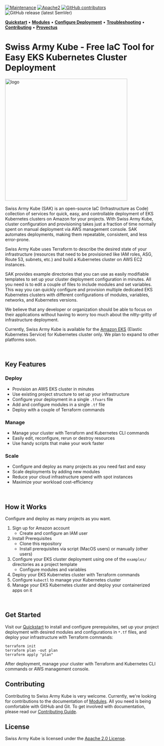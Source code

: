 [![Maintenance](https://img.shields.io/maintenance/yes/2021?style=for-the-badge)]()
[![Apache2](https://img.shields.io/badge/license-Apache2-green.svg?style=for-the-badge)](https://www.apache.org/licenses/LICENSE-2.0)
[![GitHub contributors](https://img.shields.io/github/contributors/provectus/swiss-army-kube?style=for-the-badge)](https://github.com/provectus/swiss-army-kube/graphs/contributors)
![GitHub release (latest SemVer)](https://img.shields.io/github/v/release/provectus/swiss-army-kube?style=for-the-badge)

<!-- Swiss-Army-Kube_README -->
**[Quickstart](./QUICKSTART.md)** • **[Modules](./modules/README.md)** • **[Configure Deployment](./examples/common/CONFIGURE.md)** • **[Troubleshooting](./docs/TROUBLESHOOTING.md)** • **[Contributing](./CONTRIBUTING.md)** • **[Provectus](https://provectus.com/)**


# Swiss Army Kube - Free IaC Tool for Easy EKS Kubernetes Cluster Deployment

<img src="./images/swiss-arky-kube-logo.jpg" width="400px" alt="logo"/>&nbsp;

Swiss Army Kube (SAK) is an open-source IaC (Infrastructure as Code) collection of services for quick, easy, and controllable deployment of EKS Kubernetes clusters on Amazon for your projects. With Swiss Army Kube, cluster configuration and provisioning takes just a fraction of time normally spent on manual deployment via AWS management console. SAK automates deployments, making them repeatable, consistent, and less error-prone.

Swiss Army Kube uses Terraform to describe the desired state of your infrastructure (resources that need to be provisioned like IAM roles, ASG, Route 53, subnets, etc.) and build a Kubernetes cluster on AWS EC2 instances.   

SAK provides example directories that you can use as easily modifiable templates to set up your cluster deployment configuration in minutes. All you need is to edit a couple of files to include modules and set variables. This way you can quickly configure and provision multiple dedicated EKS Kubernetes clusters with different configurations of modules, variables, networks, and Kubernetes versions.

We believe that any developer or organization should be able to focus on their applications without having to worry too much about the nitty-gritty of infrastructure deployment.

Currently, Swiss Army Kube is available for the [Amazon EKS](https://aws.amazon.com/eks/) (Elastic Kubernetes Service) for Kubernetes cluster only. We plan to expand to other platforms soon. 

<br>

## Key Features

### Deploy

* Provision an AWS EKS cluster in minutes
* Use existing project structure to set up your infrastructure
* Configure your deployment in a single `.tfvars` file
* Add and configure modules in a single `.tf` file 
* Deploy with a couple of Terraform commands

### Manage

* Manage your cluster with Terraform and Kubernetes CLI commands
* Easily edit, reconfigure, rerun or destroy resources
* Use handy scripts that make your work faster 

### Scale

* Configure and deploy as many projects as you need fast and easy
* Scale deployments by adding new modules
* Reduce your cloud infrastructure spend with spot instances 
* Maximize your workload cost-efficiency 

<br>

## How it Works

Configure and deploy as many projects as you want. 

1. Sign up for Amazon account
   + Create and configure an IAM user
2. Install Prerequisites
   + Clone this repository
   + Install prerequisites via script (MacOS users) or manually (other users)
3. Configure your EKS cluster deployment using one of the `examples/` directories as a project template
   + Configure modules and variables
4. Deploy your EKS Kubernetes cluster with Terraform commands
5. Configure `kubectl` to manage your Kubernetes cluster 
6. Manage your EKS Kubernetes cluster and deploy your containerized apps on it
<br>

## Get Started

Visit our [Quickstart](./QUICKSTART.md) to install and configure prerequisites, set up your project deployment with desired modules and configurations in `*.tf` files, and deploy your infrastructure with Terraform commands:

``` 
terraform init
terraform plan -out plan
terraform apply "plan"
```  

After deployment, manage your cluster with Terraform and Kubernetes CLI commands or AWS management console.
<br>


## Contributing

Contributing to Swiss Army Kube is very welcome. Currently, we're looking for contributions to the documentation of [Modules](./modules). All you need is being comfortable with GitHub and Git. To get involved with documentation, please read our
[Contributing Guide](./CONTRIBUTING.md).
<br>


## License

Swiss Army Kube is licensed under the [Apache 2.0 License](https://www.apache.org/licenses/LICENSE-2.0.txt).
